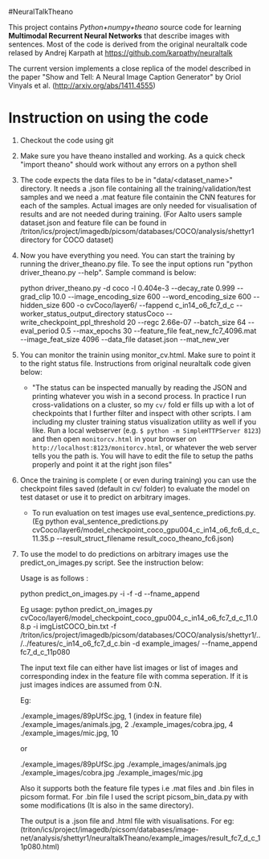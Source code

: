 #NeuralTalkTheano

This project contains *Python+numpy+theano* source code for learning **Multimodal Recurrent Neural Networks** that describe images with sentences.
Most of the code is derived from the original neuraltalk code relased by Andrej Karpath at https://github.com/karpathy/neuraltalk

The current version implements a close replica of the model described in the paper "Show and Tell: A Neural Image Caption Generator" by Oriol Vinyals et al. (http://arxiv.org/abs/1411.4555)

# Instruction on using the code

1. Checkout the code using git
2. Make sure you have theano installed and working. As a quick check "import theano" should work without any errors on a python shell
3. The code expects the data files to be in "data/<dataset_name>" directory. It needs a .json file containing all the training/validation/test samples and we need a .mat feature file containin the CNN features for each of the samples. Actual images are only needed for visualisation of results and are not needed during training. (For Aalto users sample dataset.json and feature file can be found in /triton/ics/project/imagedb/picsom/databases/COCO/analysis/shettyr1 directory for COCO dataset)
4. Now you have everything you need. You can start the training by running the driver_theano.py file. To see the input options run "python driver_theano.py --help". Sample command is below:
	
	python driver_theano.py -d coco -l 0.404e-3 --decay_rate 0.999 --grad_clip 10.0 --image_encoding_size 600 --word_encoding_size 600 --hidden_size 600 -o cvCoco/layer6/ --fappend c_in14_o6_fc7_d_c --worker_status_output_directory statusCoco --write_checkpoint_ppl_threshold 20 --regc 2.66e-07 --batch_size 64 --eval_period 0.5 --max_epochs 30 --feature_file feat_new_fc7_4096.mat --image_feat_size 4096 --data_file dataset.json --mat_new_ver 

5. You can monitor the trainin using monitor_cv.html. Make sure to point it to the right status file. Instructions from original neuraltalk code given below:
	- "The status can be inspected manually by reading the JSON and printing whatever you wish in a second process. In practice I run cross-validations on a cluster, so my `cv/` fold    er fills up with a lot of checkpoints that I further filter and inspect with other scripts. I am including my cluster training status visualization utility as well if you like. Run a local webserver (e.g.     `$ python -m SimpleHTTPServer 8123`) and then open `monitorcv.html` in your browser on `http://localhost:8123/monitorcv.html`, or whatever the web server tells you the path is. You will have to edit the     file to setup the paths properly and point it at the right json files"
6. Once the training is complete ( or even during training) you can use the checkpoint files saved (default in cv/ folder) to evaluate the model on test dataset or use it to predict on arbitrary images. 
	- To run evaluation on test images use eval_sentence_predictions.py. (Eg python eval_sentence_predictions.py cvCoco/layer6/model_checkpoint_coco_gpu004_c_in14_o6_fc6_d_c_11.35.p --result_struct_filename result_coco_theano_fc6.json)

7. To use the model to do predictions on arbitrary images use the predict_on_images.py script. See the instruction below:
	
	Usage is as follows : 
	
	python predict_on_images.py <checkpoint file name> -i <text file with list of images> -f <feature file> -d <output directory> --fname_append <String to append to output files>
	
	Eg usage: python predict_on_images.py cvCoco/layer6/model_checkpoint_coco_gpu004_c_in14_o6_fc7_d_c_11.08.p -i imgListCOCO_bin.txt -f /triton/ics/project/imagedb/picsom/databases/COCO/analysis/shettyr1/../../features/c_in14_o6_fc7_d_c.bin -d example_images/ --fname_append fc7_d_c_11p080
	
	The input text file can either have list images or list of images and corresponding index in the feature file with comma seperation. If it is just images indices are assumed from 0:N. 
	
	Eg: 
	
	./example_images/89pUfSc.jpg, 1 (index in feature file)
	./example_images/animals.jpg, 2
	./example_images/cobra.jpg, 4
	./example_images/mic.jpg, 10
	
	or 
	
	./example_images/89pUfSc.jpg
	./example_images/animals.jpg
	./example_images/cobra.jpg
	./example_images/mic.jpg
	
	Also it supports both the feature file types i.e .mat files and .bin files in picsom format. For .bin file I used the script picsom_bin_data.py with some modifications (It is also in the same directory).
	
	The output is a .json file and .html file with visualisations. For eg: (triton/ics/project/imagedb/picsom/databases/image-net/analysis/shettyr1/neuraltalkTheano/example_images/result_fc7_d_c_11p080.html)


